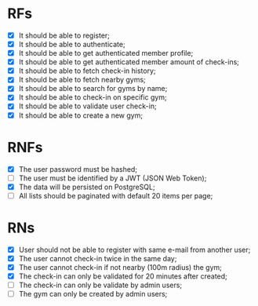 # RFs

- [x] It should be able to register;
- [x] It should be able to authenticate;
- [x] It should be able to get authenticated member profile;
- [x] It should be able to get authenticated member amount of check-ins;
- [x] It should be able to fetch check-in history;
- [x] It should be able to fetch nearby gyms;
- [x] It should be able to search for gyms by name;
- [x] It should be able to check-in on specific gym;
- [x] It should be able to validate user check-in;
- [x] It should be able to create a new gym;

# RNFs

- [x] The user password must be hashed;
- [ ] The user must be identified by a JWT (JSON Web Token);
- [x] The data will be persisted on PostgreSQL;
- [ ] All lists should be paginated with default 20 items per page;

# RNs

- [x] User should not be able to register with same e-mail from another user;
- [x] The user cannot check-in twice in the same day;
- [x] The user cannot check-in if not nearby (100m radius) the gym;
- [x] The check-in can only be validated for 20 minutes after created;
- [ ] The check-in can only be validate by admin users;
- [ ] The gym can only be created by admin users;